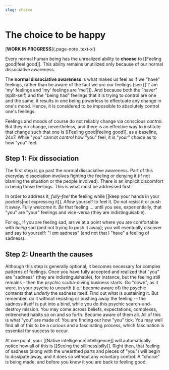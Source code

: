 ```yaml
---
slug: choice
---
```


# The choice to be happy

[**WORK IN PROGRESS**]{.page-note .text-xl}

Every normal human being has the unrealized ability to **choose** to [[Feeling good|feel good]]. This ability remains unutilized only because of our normal dissociative awareness. 

The **normal dissociative awareness** is what makes us feel as if we "have" feelings, rather than be aware of the fact we *are* our feelings (see [['I' am 'my' feelings and 'my' feelings are 'me']]). And because both the "haver" (split-self) and the "being had" feelings that it is trying to control are one and the same, it results in one being powerless to effectuate any change in one's mood. Hence, it is considered to be impossible to absolutely control one's feelings.

Feelings and moods of course do not reliably change via conscious *control*. But they do change, nevertheless, and there is an effective way to institute that change such that one is [[Feeling good|feeling good]], as a baseline, 24x7. While "you" cannot _control_ how "you" feel, it is "your" _choice_ as to how "you" feel.

## Step 1: Fix dissociation

The first step is go past the normal dissociative awareness. Part of this everyday dissociation involves fighting the feeling or denying it (if not blaming the situation or the people involved). There is an implicit discomfort in being those feelings. This is what must be addressed first. 

In order to address it, *fully-feel* the feeling while [[keep your hands in your pockets|not expressing it]]. _Allow_ yourself to feel it. Do not resist it or push it away. Fully _welcome_ it. *Be* that feeling ... until you see, experientially, that "you" are "your" feelings and vice-versa (they are indistinguisable).

For eg., if you are feeling sad, arrive at a point where you are comfortable with *being* sad (and not trying to push it away); you will eventually discover and say to yourself: "I *am* sadness" (and not that I "have" a feeling of sadness).

## Step 2: Unearth the causes 

Although this step is generally optional, it becomes necessary for complex patterns of feelings. Once you have fully accepted and realized that "you" are "sadness" (they are indistinguishable), for instance, but the feeling still remains - then the psychic scuba-diving business starts. Go "down", as it were, in your psyche to unearth (i.e.: become aware of) the psychic contents that _underly_ the sadness itself. Find out what is sustaining it. But remember, do it without resisting or pushing away the feeling -- the sadness itself is put into a bind, while you do this psychic search-and-destroy mission. You may come across beliefs, expectations, complexes, entrenched habits so on and so forth. Become aware of them all. All of this is what "you" are made of. You are finding out how "you" tick. You may well find all of this to be a curious and a fascinating process, which fascination is essential for success to occur.

At one point, your [[Native intelligence|intelligence]] will automatically notice how all of this is [[Seeing the silliness|silly]]. Right then, that feeling of sadness (along with the unearthed parts and pieces of "you") will begin to dissipate away, and it does so without any voluntary control. A "choice" is being made, and before you know it you are back to feeling good.
